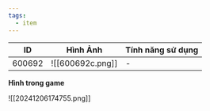 ```yaml
---
tags:
  - item
---
```


| ID     | Hình Ảnh         | Tính năng sử dụng |
| ------ | ---------------- | ----------------- |
| 600692 | ![[600692c.png]] | -                 |

**Hình trong game**

![[20241206174755.png]]

